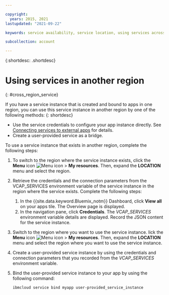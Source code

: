 ```yaml
---

copyright:
  years: 2015, 2021
lastupdated: "2021-09-22"

keywords: service availability, service location, using services across regions

subcollection: account

---
```


{:shortdesc: .shortdesc}

# Using services in another region
{: #cross_region_service}

If you have a service instance that is created and bound to apps in one region, you can use this service instance in another region by one of the following methods:
{: shortdesc}

* Use the service credentials to configure your app instance directly. See [Connecting services to external apps](/docs/account?topic=account-externalapp) for details.
* Create a user-provided service as a bridge.

To use a service instance that exists in another region, complete the following steps:

1. To switch to the region where the service instance exists, click the **Menu** icon ![Menu icon](../icons/icon_hamburger.svg "Menu") > **My resources**. Then, expand the **LOCATION** menu and select the region.

2. Retrieve the credentials and the connection parameters from the VCAP_SERVICES environment variable of the service instance in the region where the service exists. Complete the following steps:
   1. In the {{site.data.keyword.Bluemix_notm}} Dashboard, click **View all** on your apps tile. The Overview page is displayed.
   2. In the navigation pane, click **Credentials**. The *VCAP_SERVICES* environment variable details are displayed. Record the JSON content for the service instance.

3. Switch to the region where you want to use the service instance. lick the **Menu** icon ![Menu icon](../icons/icon_hamburger.svg "Menu") > **My resources**. Then, expand the **LOCATION** menu and select the region where you want to use the service instance.

4. Create a user-provided service instance by using the credentials and connection parameters that you recorded from the *VCAP_SERVICES* environment variable. 

5. Bind the user-provided service instance to your app by using the following command:

   ```
   ibmcloud service bind myapp user-provided_service_instance
   ```
